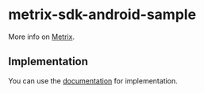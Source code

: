 # metrix-sdk-android-sample
More info on [Metrix](https://metrix.ir).

## Implementation
You can use the [documentation](https://metrix.ir/en/docs/sdk/android/) for implementation.
